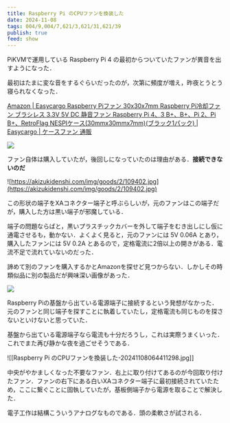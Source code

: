 ```yaml
---
title: Raspberry Pi のCPUファンを換装した
date: 2024-11-08
tags: 004/9,004/7,621/3,621/31,621/39
publish: true
feed: show
---
```

PiKVMで運用している Raspberry Pi 4 の最初からついていたファンが異音を出すようになった．

最初はたまに変な音をするぐらいだったのが，次第に頻度が増え，昨夜とうとう寝られなくなった．

[Amazon | Easycargo Raspberry Piファン 30x30x7mm Raspberry Pi冷却ファン ブラシレス 3.3V 5V DC 静音ファン Raspberry Pi 4、3 B+、B+、Pi 2、Pi B+、RetroFlag NESPIケース(30mmx30mmx7mm)(ブラック1パック) | Easycargo | ケースファン 通販](https://amzn.asia/d/dWmVpZI)

![](https://m.media-amazon.com/images/I/615Cw3iGtVL._SX522_.jpg)

ファン自体は購入していたが，後回しになっていたのは理由がある．**接続できないのだ**

![https://akizukidenshi.com/img/goods/2/109402.jpg](https://akizukidenshi.com/img/goods/2/109402.jpg)

この形状の端子をXAコネクター端子と呼ぶらしいが，元のファンはこの端子だが，購入した方は黒い端子が邪魔している．

端子の問題ならばと，黒いプラスチックカバーを外して端子をむき出しにし仮に通電させるも，動かない．よくよく見ると，元のファンには 5V 0.06A とあり，購入したファンには 5V 0.2A とあるので，定格電流に2倍以上の開きがある．電流不足で流れていないのだった．

諦めて別のファンを購入するかとAmazonを探せど見つからない．しかしその時類似品に別の製品だが興味深い画像があった．

![](https://m.media-amazon.com/images/I/61N4-xehpFL._SX522_.jpg)

Raspberry Piの基盤から出ている電源端子に接続するという発想がなかった．元のファンと同じ端子を探すことに執着していたし，定格電流も同じものを探さないといけないと思っていた．

基盤から出ている電源端子なら電流も十分だろうし，これは実際うまくいった．これでまた再び静かな夜を過ごせそうである．

![[Raspberry Pi のCPUファンを換装した-20241108064411298.jpg]]

中央がやかましくなった不要なファン．右上に取り付けてあるのが今回取り付けたファン．ファンの右下にある白いXAコネクター端子に最初接続されていたため，ここに繋ぐことに固執していたが，基板側端子から電源を取ることで解決した．

電子工作は結構こういうアナログなものである．頭の柔軟さが試される．
